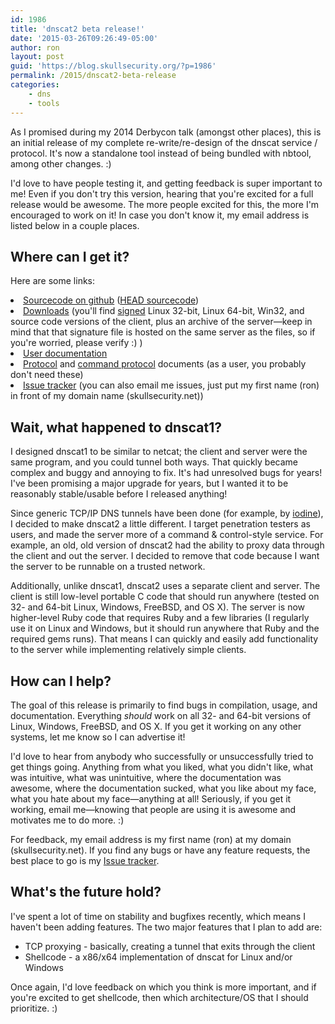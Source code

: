 ```yaml
---
id: 1986
title: 'dnscat2 beta release!'
date: '2015-03-26T09:26:49-05:00'
author: ron
layout: post
guid: 'https://blog.skullsecurity.org/?p=1986'
permalink: /2015/dnscat2-beta-release
categories:
    - dns
    - tools
---
```


As I promised during my 2014 Derbycon talk (amongst other places), this is an initial release of my complete re-write/re-design of the dnscat service / protocol. It's now a standalone tool instead of being bundled with nbtool, among other changes. :)

I'd love to have people testing it, and getting feedback is super important to me! Even if you don't try this version, hearing that you're excited for a full release would be awesome. The more people excited for this, the more I'm encouraged to work on it! In case you don't know it, my email address is listed below in a couple places.
<!--more-->
<h2>Where can I get it?</h2>

Here are some links:
<li> <a href='https://github.com/iagox86/dnscat2/tree/v0.01'>Sourcecode on github</a> (<a href='https://github.com/iagox86/dnscat2'>HEAD sourcecode</a>)</li>
<li> <a href='https://downloads.skullsecurity.org/dnscat2/'>Downloads</a> (you'll find <a href='https://downloads.skullsecurity.org/ron.pgp'>signed</a> Linux 32-bit, Linux 64-bit, Win32, and source code versions of the client, plus an archive of the server&mdash;keep in mind that that signature file is hosted on the same server as the files, so if you're worried, please verify :) )</li>
<li> <a href='https://github.com/iagox86/dnscat2/blob/v0.01/README.md'>User documentation</a></li>
<li> <a href='https://github.com/iagox86/dnscat2/blob/v0.01/doc/protocol.md'>Protocol</a> and <a href='https://github.com/iagox86/dnscat2/blob/v0.01/doc/command_protocol.md'>command protocol</a> documents (as a user, you probably don't need these)</li>
<li> <a href='https://github.com/iagox86/dnscat2/issues'>Issue tracker</a> (you can also email me issues, just put my first name (ron) in front of my domain name (skullsecurity.net))</li>

<h2>Wait, what happened to dnscat1?</h2>

I designed dnscat1 to be similar to netcat; the client and server were the same program, and you could tunnel both ways. That quickly became complex and buggy and annoying to fix. It's had unresolved bugs for years! I've been promising a major upgrade for years, but I wanted it to be reasonably stable/usable before I released anything!

Since generic TCP/IP DNS tunnels have been done (for example, by <a href='http://code.kryo.se/iodine/'>iodine</a>), I decided to make dnscat2 a little different. I target penetration testers as users, and made the server more of a command &amp; control-style service. For example, an old, old version of dnscat2 had the ability to proxy data through the client and out the server. I decided to remove that code because I want the server to be runnable on a trusted network.

Additionally, unlike dnscat1, dnscat2 uses a separate client and server. The client is still low-level portable C code that should run anywhere (tested on 32- and 64-bit Linux, Windows, FreeBSD, and OS X). The server is now higher-level Ruby code that requires Ruby and a few libraries (I regularly use it on Linux and Windows, but it should run anywhere that Ruby and the required gems runs). That means I can quickly and easily add functionality to the server while implementing relatively simple clients.

<h2>How can I help?</h2>

The goal of this release is primarily to find bugs in compilation, usage, and documentation. Everything <em>should</em> work on all 32- and 64-bit versions of Linux, Windows, FreeBSD, and OS X. If you get it working on any other systems, let me know so I can advertise it!

I'd love to hear from anybody who successfully or unsuccessfully tried to get things going. Anything from what you liked, what you didn't like, what was intuitive, what was unintuitive, where the documentation was awesome, where the documentation sucked, what you like about my face, what you hate about my face&mdash;anything at all! Seriously, if you get it working, email me&mdash;knowing that people are using it is awesome and motivates me to do more. :)

For feedback, my email address is my first name (ron) at my domain (skullsecurity.net). If you find any bugs or have any feature requests, the best place to go is my <a href='https://github.com/iagox86/dnscat2/issues'>Issue tracker</a>.

<h2>What's the future hold?</h2>

I've spent a lot of time on stability and bugfixes recently, which means I haven't been adding features. The two major features that I plan to add are:

<ul>
  <li>TCP proxying - basically, creating a tunnel that exits through the client</li>
  <li>Shellcode - a x86/x64 implementation of dnscat for Linux and/or Windows</li>
</ul>

Once again, I'd love feedback on which you think is more important, and if you're excited to get shellcode, then which architecture/OS that I should prioritize. :)